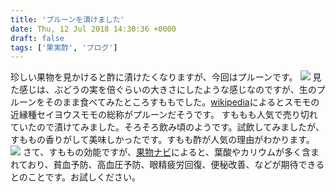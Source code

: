 ```yaml
---
title: 'プルーンを漬けました'
date: Thu, 12 Jul 2018 14:30:36 +0000
draft: false
tags: ['果実酢', 'ブログ']
---
```


珍しい果物を見かけると酢に漬けたくなりますが、今回はプルーンです。 [![](/images/2018/07/DSC_0586.jpg)](/images/2018/07/DSC_0586.jpg) 見た感じは、ぶどうの実を倍ぐらいの大きさにしたような感じなのですが、生のプルーンをそのまま食べてみたところすももでした。[wikipedia](https://ja.wikipedia.org/wiki/%E3%83%97%E3%83%AB%E3%83%BC%E3%83%B3)によるとスモモの近縁種セイヨウスモモの総称がプルーンだそうです。 すももも人気で売り切れていたので漬けてみました。そろそろ飲み頃のようです。試飲してみましたが、すももの香りがして美味しかったです。すもも酢が人気の理由がわかります。 [![](/images/2018/07/DSC_0587-722x1024.jpg)](/images/2018/07/DSC_0587.jpg) さて、すももの効能ですが、[果物ナビ](https://www.kudamononavi.com/zukan/plum.htm)によると、葉酸やカリウムが多く含まれており、貧血予防、高血圧予防、眼精疲労回復、便秘改善、などが期待できるとのことです。お試しください。